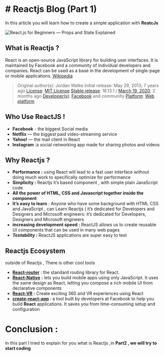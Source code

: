 
# # Reactjs Blog (Part 1)

In this article you will learn how to create a simple application with **ReatcJs**

![React.js for Beginners — Props and State Explained](https://www.freecodecamp.org/news/content/images/size/w2000/2020/02/Ekran-Resmi-2019-11-18-18.08.13.png)

##  What is Reactjs ?

React is an open-source JavaScript library for building user interfaces. It is maintained by Facebook and a community of individual developers and companies. React can be used as a base in the development of single-page or mobile applications. [Wikipedia](https://en.wikipedia.org/wiki/React_(web_framework))

> Original author(s): Jordan Walke
Initial release: May 29, 2013; 7 years ago
[License](https://www.google.com/search?bih=799&biw=1600&hl=en&sxsrf=ALeKk018WI_mbJ26PJaxSK1W5-7z4Wk4qA:1592604103630&q=react+license&sa=X&ved=2ahUKEwjM-vTO8I7qAhXKbX0KHZ2XDrIQ6BMoADAkegQICRAC): [MIT License](https://www.google.com/search?bih=799&biw=1600&hl=en&sxsrf=ALeKk018WI_mbJ26PJaxSK1W5-7z4Wk4qA:1592604103630&q=MIT+License&stick=H4sIAAAAAAAAAONgVuLQz9U3MCkryF3Eyu3rGaLgk5mcmlecCgA_x3mRGgAAAA&sa=X&ved=2ahUKEwjM-vTO8I7qAhXKbX0KHZ2XDrIQmxMoATAkegQICRAD)
[Stable release](https://www.google.com/search?bih=799&biw=1600&hl=en&sxsrf=ALeKk018WI_mbJ26PJaxSK1W5-7z4Wk4qA:1592604103630&q=react+stable+release&sa=X&ved=2ahUKEwjM-vTO8I7qAhXKbX0KHZ2XDrIQ6BMoADAlegQIChAC): 16.13.1 /  [March 19, 2020](https://www.google.com/search?bih=799&biw=1600&hl=en&sxsrf=ALeKk018WI_mbJ26PJaxSK1W5-7z4Wk4qA:1592604103630&q=March+19,+2020&stick=H4sIAAAAAAAAAONgVhLQL9E3MozPsSg2MzHLsjSOX8TK55tYlJyhYGipo2BkYGQAAPeSBWUlAAAA&sa=X&ved=2ahUKEwjM-vTO8I7qAhXKbX0KHZ2XDrIQmxMoATAlegQIChAD); 2 months ago
[Developer(s)](https://www.google.com/search?bih=799&biw=1600&hl=en&sxsrf=ALeKk018WI_mbJ26PJaxSK1W5-7z4Wk4qA:1592604103630&q=react+developers&sa=X&ved=2ahUKEwjM-vTO8I7qAhXKbX0KHZ2XDrIQ6BMoADAmegQICxAC): [Facebook](https://www.google.com/search?bih=799&biw=1600&hl=en&sxsrf=ALeKk018WI_mbJ26PJaxSK1W5-7z4Wk4qA:1592604103630&q=Facebook&stick=H4sIAAAAAAAAAONgVuLSz9U3KCowzqrMWsTK4ZaYnJqUn58NAO3C1qEZAAAA&sa=X&ved=2ahUKEwjM-vTO8I7qAhXKbX0KHZ2XDrIQmxMoATAmegQICxAD)  and community
[Platform](https://www.google.com/search?bih=799&biw=1600&hl=en&sxsrf=ALeKk018WI_mbJ26PJaxSK1W5-7z4Wk4qA:1592604103630&q=react+platform&stick=H4sIAAAAAAAAAOPgE-LWz9U3MDTKMSyrKNNSyCi30k_Oz8lJTS7JzM_TL85PKylPLEq1KshJLEnLL8pdxMpXlJqYXKIAEwAA2rqUBkIAAAA&sa=X&ved=2ahUKEwjM-vTO8I7qAhXKbX0KHZ2XDrIQ6BMoADAnegQIDBAC): [Web platform](https://www.google.com/search?bih=799&biw=1600&hl=en&sxsrf=ALeKk018WI_mbJ26PJaxSK1W5-7z4Wk4qA:1592604103630&q=Web+platform&stick=H4sIAAAAAAAAAOPgE-LWz9U3MDTKMSyrKFPiAnHSCtKzKyu0FDLKrfST83NyUpNLMvPz9Ivz00rKE4tSrQpyEkvS8otyF7HyhKcmKcC4O1gZAWDnIRtPAAAA&sa=X&ved=2ahUKEwjM-vTO8I7qAhXKbX0KHZ2XDrIQmxMoATAnegQIDBAD)

## Who Use ReactJS !

- **Facebook** - the biggest Social media
- **Netflix** — the biggest paid video-streaming service
- **Yahoo!** — the mail client in React
- **Instagram** :a social networking app made for sharing photos and videos

## Why Reactjs ?

- **Performance :** using React will lead to a fast user interface without doing much work to specifically optimize for performance
- **Simplicity :** Reactjs it’s based component , with simple plain JavaScript code
- **All the power of HTML, CSS and Javascript together inside the component**
- **It’s easy to learn** : Anyone who have some background with HTML CSS and JavaScript , can Learn Reactjs ( it’s dedicated for Developers and Designers and Microsoft engineers: it’s dedicated for Developers, Designers and Microsoft engineers
- **increasing development speed :** ReactJS allows us to create reusable UI components that can be used in many web pages
- **_Testability :_** ReactJS applications are super easy to test

## Reactjs Ecosystem
outside of Reactjs , There is other cool tools

-   [**React-router**](https://github.com/ReactTraining/react-router)  : the standard routing library for React.
-   [**React-Native**](https://facebook.github.io/react-native/) **:** lets you build mobile apps using only JavaScript. It uses the same design as React, letting you compose a rich mobile UI from declarative components
-   [**React-VR**](https://facebook.github.io/react-360/) **:** Create exciting 360 and VR experiences using React
-   [**create-react-app**](https://github.com/facebook/create-react-app)  : a tool built by developers at Facebook to help you build  **React**  applications. It saves you from time-consuming setup and configuration

# Conclusion :
In this part I tried to explain for you what is Reactjs ,in **Part2 , we will try to start coding**
